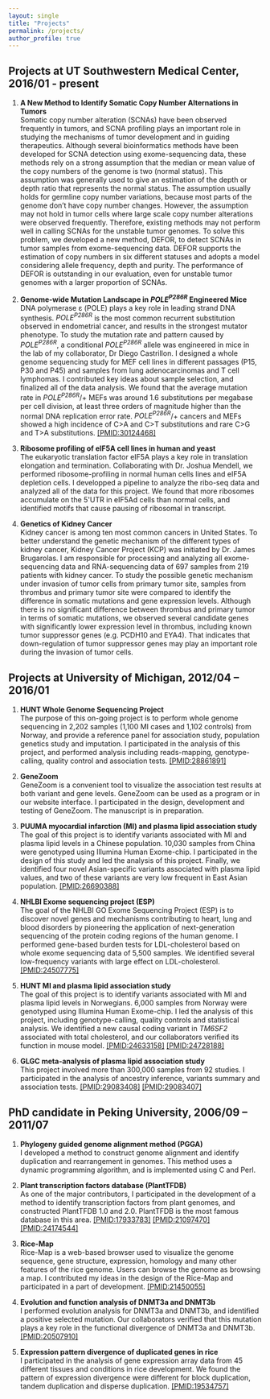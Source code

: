 ```yaml
---
layout: single
title: "Projects"
permalink: /projects/
author_profile: true
---
```


## Projects at UT Southwestern Medical Center, 2016/01 - present
1. **A New Method to Identify Somatic Copy Number Alternations in Tumors**  
     Somatic copy number alteration (SCNAs) have been observed frequently in tumors, and SCNA profiling plays an important role in studying the mechanisms of tumor development and in guiding therapeutics. Although several bioinformatics methods have been developed for SCNA detection using exome-sequencing data, these methods rely on a strong assumption that the median or mean value of the copy numbers of the genome is two (normal status). This assumption was generally used to give an estimation of the depth or depth ratio that represents the normal status. The assumption usually holds for germline copy number variations, because most parts of the genome don’t have copy number changes. However, the assumption may not hold in tumor cells where large scale copy number alterations were observed frequently. Therefore, existing methods may not perform well in calling SCNAs for the unstable tumor genomes. To solve this problem, we developed a new method, DEFOR, to detect SCNAs in tumor samples from exome-sequencing data. DEFOR supports the estimation of copy numbers in six different statuses and adopts a model considering allele frequency, depth and purity. The performance of DEFOR is outstanding in our evaluation, even for unstable tumor genomes with a larger proportion of SCNAs.

2. **Genome-wide Mutation Landscape in _POLE<sup>P286R</sup>_ Engineered Mice**  
    DNA polymerase ε (POLE) plays a key role in leading strand DNA synthesis. _POLE<sup>P286R</sup>_ is the most common recurrent substitution observed in endometrial cancer, and results in the strongest mutator phenotype. To study the mutation rate and pattern caused by _POLE<sup>P286R</sup>_, a conditional _POLE<sup>P286R</sup>_ allele was engineered in mice in the lab of my collaborator, Dr Diego Castrillon. I designed a whole genome sequencing study for MEF cell lines in different passages (P15, P30 and P45) and samples from lung adenocarcinomas and T cell lymphomas. I contributed key ideas about sample selection, and finalized all of the data analysis. We found that the average mutation rate in _POLE<sup>P286R</sup>_/+ MEFs was around 1.6 substitutions per megabase per cell division, at least three orders of magnitude higher than the normal DNA replication error rate. _POLE<sup>P286R</sup>_/+ cancers and MEFs showed a high incidence of C>A and C>T substitutions and rare C>G and T>A substitutions. [[PMID:30124468]](https://www.ncbi.nlm.nih.gov/pubmed/30124468)
    
3. **Ribosome profiling of eIF5A cell lines in human and yeast**  
    The eukaryotic translation factor eIF5A plays a key role in translation elongation and termination. Collaborating with Dr. Joshua Mendell, we performed ribosome-profiling in normal human cells lines and eIF5A depletion cells. I developped a pipeline to analyze the ribo-seq data and analyzed all of the data for this project. We found that more ribosomes accumulate on the 5'UTR in eIF5Ad cells than normal cells, and identified motifs that cause pausing of ribosomal in transcript.

4. **Genetics of Kidney Cancer**  
    Kidney cancer is among ten most common cancers in United States. To better understand the genetic mechanism of the different types of kidney cancer, Kidney Cancer Project (KCP) was initiated by Dr. James Brugarolas. I am responsible for processing and analyzing all exome-sequencing data and RNA-sequencing data of 697 samples from 219 patients with kidney cancer. To study the possible genetic mechanism under invasion of tumor cells from primary tumor site, samples from thrombus and primary tumor site were compared to identify the difference in somatic mutations and gene expression levels. Although there is no significant difference between thrombus and primary tumor in terms of somatic mutations, we observed several candidate genes with significantly lower expression level in thrombus, including known tumor suppressor genes (e.g. PCDH10 and EYA4). That indicates that down-regulation of tumor suppressor genes may play an important role during the invasion of tumor cells.

## Projects at University of Michigan, 2012/04 – 2016/01
1. **HUNT Whole Genome Sequencing Project**  
    The purpose of this on-going project is to perform whole genome sequencing in 2,202 samples (1,100 MI cases and 1,102 controls) from Norway, and provide a reference panel for association study, population genetics study and imputation. I participated in the analysis of this project, and performed analysis including reads-mapping, genotype-calling, quality control and association tests. [[PMID:28861891]](https://www.ncbi.nlm.nih.gov/pubmed/28861891)

2. **GeneZoom**  
    GeneZoom is a convenient tool to visualize the association test results at both variant and gene levels. GeneZoom can be used as a program or in our website interface. I participated in the design, development and testing of GeneZoom. The manuscript is in preparation.

3. **PUUMA myocardial infarction (MI) and plasma lipid association study**  
    The goal of this project is to identify variants associated with MI and plasma lipid levels in a Chinese population. 10,030 samples from China were genotyped using Illumina Human Exome-chip. I participated in the design of this study and led the analysis of this project. Finally, we identified four novel Asian-specific variants associated with plasma lipid values, and two of these variants are very low frequent in East Asian population. [[PMID:26690388]](https://www.ncbi.nlm.nih.gov/pubmed/26690388)

4. **NHLBI Exome sequencing project (ESP)**  
    The goal of the NHLBI GO Exome Sequencing Project (ESP) is to discover novel genes and mechanisms contributing to heart, lung and blood disorders by pioneering the application of next-generation sequencing of the protein coding regions of the human genome. I performed gene-based burden tests for LDL-cholesterol based on whole exome sequencing data of 5,500 samples. We identified several low-frequency variants with large effect on LDL-cholesterol. [[PMID:24507775]](https://www.ncbi.nlm.nih.gov/pubmed/24507775)

5. **HUNT MI and plasma lipid association study**  
    The goal of this project is to identify variants associated with MI and plasma lipid levels in Norwegians. 6,000 samples from Norway were genotyped using Illumina Human Exome-chip. I led the analysis of this project, including genotype-calling, quality controls and statistical analysis. We identified a new causal coding variant in _TM6SF2_ associated with total cholesterol, and our collaborators verified its function in mouse model. [[PMID:24633158]](https://www.ncbi.nlm.nih.gov/pubmed/24633158) [[PMID:24728188]](https://www.ncbi.nlm.nih.gov/pubmed/24728188)

6. **GLGC meta-analysis of plasma lipid association study**  
    This project involved more than 300,000 samples from 92 studies. I participated in the analysis of ancestry inference, variants summary and association tests. [[PMID:29083408]](https://www.ncbi.nlm.nih.gov/pubmed/29083408) [[PMID:29083407]](https://www.ncbi.nlm.nih.gov/pubmed/29083407)

## PhD candidate in Peking University, 2006/09 – 2011/07

1. **Phylogeny guided genome alignment method (PGGA)**  
    I developed a method to construct genome alignment and identify duplication and rearrangement in genomes. This method uses a dynamic programming algorithm, and is implemented using C and Perl.

2. **Plant transcription factors database (PlantTFDB)**  
    As one of the major contributors, I participated in the development of a method to identify transcription factors from plant genomes, and constructed PlantTFDB 1.0 and 2.0. PlantTFDB is the most famous database in this area. [[PMID:17933783]](https://www.ncbi.nlm.nih.gov/pubmed/17933783) [[PMID:21097470]](https://www.ncbi.nlm.nih.gov/pubmed/21097470) [[PMID:24174544]](https://www.ncbi.nlm.nih.gov/pubmed/24174544)

3. **Rice-Map**  
    Rice-Map is a web-based browser used to visualize the genome sequence, gene structure, expression, homology and many other features of the rice genome. Users can browse the genome as browsing a map. I contributed my ideas in the design of the Rice-Map and participated in a part of development. [[PMID:21450055]](https://www.ncbi.nlm.nih.gov/pubmed/21450055)

4. **Evolution and function analysis of DNMT3a and DNMT3b**  
    I performed evolution analysis for DNMT3a and DNMT3b, and identified a positive selected mutation. Our collaborators verified that this mutation plays a key role in the functional divergence of DNMT3a and DNMT3b. [[PMID:20507910]](https://www.ncbi.nlm.nih.gov/pubmed/20507910)

5. **Expression pattern divergence of duplicated genes in rice**  
    I participated in the analysis of gene expression array data from 45 different tissues and conditions in rice development. We found the pattern of expression divergence were different for block duplication, tandem duplication and disperse duplication. [[PMID:19534757]](https://www.ncbi.nlm.nih.gov/pubmed/19534757)
